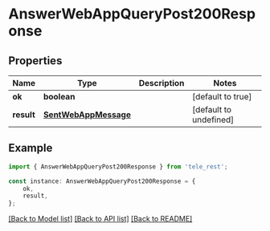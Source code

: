 # AnswerWebAppQueryPost200Response


## Properties

Name | Type | Description | Notes
------------ | ------------- | ------------- | -------------
**ok** | **boolean** |  | [default to true]
**result** | [**SentWebAppMessage**](SentWebAppMessage.md) |  | [default to undefined]

## Example

```typescript
import { AnswerWebAppQueryPost200Response } from 'tele_rest';

const instance: AnswerWebAppQueryPost200Response = {
    ok,
    result,
};
```

[[Back to Model list]](../README.md#documentation-for-models) [[Back to API list]](../README.md#documentation-for-api-endpoints) [[Back to README]](../README.md)
